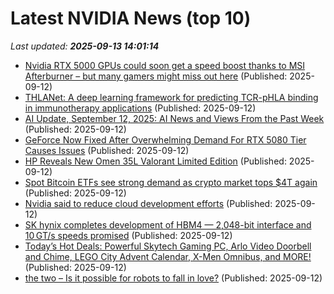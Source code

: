 # Latest NVIDIA News (top 10)
_Last updated: **2025-09-13 14:01:14**_

- [Nvidia RTX 5000 GPUs could soon get a speed boost thanks to MSI Afterburner – but many gamers might miss out here](https://www.techradar.com/computing/gpu/nvidia-rtx-5000-gpus-could-soon-get-a-speed-boost-thanks-to-msi-afterburner-but-many-gamers-might-miss-out-here) (Published: 2025-09-12)
- [THLANet: A deep learning framework for predicting TCR-pHLA binding in immunotherapy applications](https://journals.plos.org/ploscompbiol/article?id=10.1371/journal.pcbi.1013050) (Published: 2025-09-12)
- [AI Update, September 12, 2025: AI News and Views From the Past Week](https://www.marketingprofs.com/opinions/2025/53682/ai-update-september-12-2025-ai-news-and-views-from-the-past-week) (Published: 2025-09-12)
- [GeForce Now Fixed After Overwhelming Demand For RTX 5080 Tier Causes Issues](https://hothardware.com/news/geforce-now-fixed-overwhelming-demand-rtx-5080-tier) (Published: 2025-09-12)
- [HP Reveals New Omen 35L Valorant Limited Edition](https://bleedingcool.com/games/hp-reveals-new-omen-35l-valorant-limited-edition/) (Published: 2025-09-12)
- [Spot Bitcoin ETFs see strong demand as crypto market tops $4T again](https://cointelegraph.com/news/spot-bitcoin-etf-crypto-4-1-trillion-market-cap) (Published: 2025-09-12)
- [Nvidia said to reduce cloud development efforts](https://biztoc.com/x/32e45033960224b1) (Published: 2025-09-12)
- [SK hynix completes development of HBM4 — 2,048-bit interface and 10 GT/s speeds promised](https://www.tomshardware.com/pc-components/dram/sk-hynix-completes-development-of-hbm4-2-048-bit-interface-and-10-gt-s-speeds-promised) (Published: 2025-09-12)
- [Today’s Hot Deals: Powerful Skytech Gaming PC, Arlo Video Doorbell and Chime, LEGO City Advent Calendar, X-Men Omnibus, and MORE!](https://www.geeksaresexy.net/2025/09/12/todays-hot-deals-powerful-skytech-gaming-pc-arlo-video-doorbell-and-chime-lego-city-advent-calendar-x-men-omnibus-and-more/) (Published: 2025-09-12)
- [the two – Is it possible for robots to fall in love?](https://www.creativeapplications.net/member/the-two-is-it-possible-for-robots-to-fall-in-love/) (Published: 2025-09-12)
